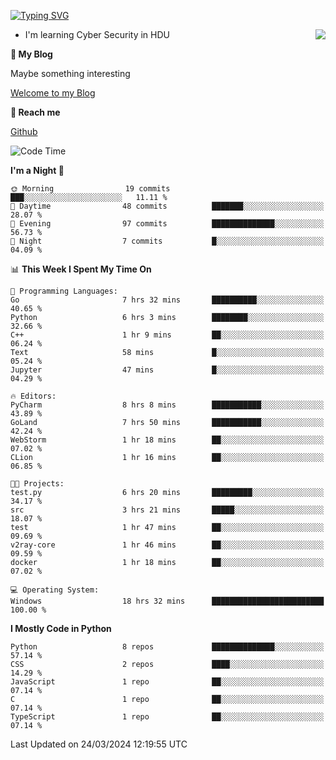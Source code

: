 [![Typing SVG](https://readme-typing-svg.herokuapp.com?font=Fira+Code&pause=1000&random=false&width=450&height=60&lines=Hello+%F0%9F%91%8B%F0%9F%8F%BB;I'm+JBNRZ)](https://git.io/typing-svg)

<a href="#">
  <img align="right" src="https://github-readme-stats.vercel.app/api?username=JBNRZ&show_icons=true&bg_color=15,f2f7fd,E0EAFC" />
</a>

- I'm learning Cyber Security in HDU

 **🌱 My Blog**

Maybe something interesting

[Welcome to my Blog](https://jbnrz.com.cn/)

 **💬 Reach me** 

[Github](https://github.com/JBNRZ)


<!--START_SECTION:waka-->
![Code Time](http://img.shields.io/badge/Code%20Time-400%20hrs%2031%20mins-blue)

**I'm a Night 🦉** 

```text
🌞 Morning                19 commits          ███░░░░░░░░░░░░░░░░░░░░░░   11.11 % 
🌆 Daytime                48 commits          ███████░░░░░░░░░░░░░░░░░░   28.07 % 
🌃 Evening                97 commits          ██████████████░░░░░░░░░░░   56.73 % 
🌙 Night                  7 commits           █░░░░░░░░░░░░░░░░░░░░░░░░   04.09 % 
```


📊 **This Week I Spent My Time On** 

```text
💬 Programming Languages: 
Go                       7 hrs 32 mins       ██████████░░░░░░░░░░░░░░░   40.65 % 
Python                   6 hrs 3 mins        ████████░░░░░░░░░░░░░░░░░   32.66 % 
C++                      1 hr 9 mins         ██░░░░░░░░░░░░░░░░░░░░░░░   06.24 % 
Text                     58 mins             █░░░░░░░░░░░░░░░░░░░░░░░░   05.24 % 
Jupyter                  47 mins             █░░░░░░░░░░░░░░░░░░░░░░░░   04.29 % 

🔥 Editors: 
PyCharm                  8 hrs 8 mins        ███████████░░░░░░░░░░░░░░   43.89 % 
GoLand                   7 hrs 50 mins       ███████████░░░░░░░░░░░░░░   42.24 % 
WebStorm                 1 hr 18 mins        ██░░░░░░░░░░░░░░░░░░░░░░░   07.02 % 
CLion                    1 hr 16 mins        ██░░░░░░░░░░░░░░░░░░░░░░░   06.85 % 

🐱‍💻 Projects: 
test.py                  6 hrs 20 mins       █████████░░░░░░░░░░░░░░░░   34.17 % 
src                      3 hrs 21 mins       █████░░░░░░░░░░░░░░░░░░░░   18.07 % 
test                     1 hr 47 mins        ██░░░░░░░░░░░░░░░░░░░░░░░   09.69 % 
v2ray-core               1 hr 46 mins        ██░░░░░░░░░░░░░░░░░░░░░░░   09.59 % 
docker                   1 hr 18 mins        ██░░░░░░░░░░░░░░░░░░░░░░░   07.02 % 

💻 Operating System: 
Windows                  18 hrs 32 mins      █████████████████████████   100.00 % 
```

**I Mostly Code in Python** 

```text
Python                   8 repos             ██████████████░░░░░░░░░░░   57.14 % 
CSS                      2 repos             ████░░░░░░░░░░░░░░░░░░░░░   14.29 % 
JavaScript               1 repo              ██░░░░░░░░░░░░░░░░░░░░░░░   07.14 % 
C                        1 repo              ██░░░░░░░░░░░░░░░░░░░░░░░   07.14 % 
TypeScript               1 repo              ██░░░░░░░░░░░░░░░░░░░░░░░   07.14 % 
```




 Last Updated on 24/03/2024 12:19:55 UTC
<!--END_SECTION:waka-->
